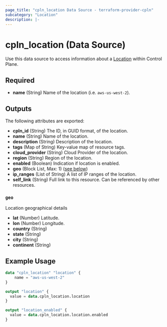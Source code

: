 ```yaml
---
page_title: "cpln_location Data Source - terraform-provider-cpln"
subcategory: "Location"
description: |-
---
```


# cpln_location (Data Source)

Use this data source to access information about a [Location](https://docs.controlplane.com/reference/location) within Control Plane.

## Required

- **name** (String) Name of the location (i.e. `aws-us-west-2`).

## Outputs

The following attributes are exported:

- **cpln_id** (String) The ID, in GUID format, of the location.
- **name** (String) Name of the location.
- **description** (String) Description of the location.
- **tags** (Map of String) Key-value map of resource tags.
- **cloud_provider** (String) Cloud Provider of the location.
- **region** (String) Region of the location.
- **enabled** (Boolean) Indication if location is enabled.
- **geo** (Block List, Max: 1) ([see below](#nestedblock--geo))
- **ip_ranges** (List of String) A list of IP ranges of the location.
- **self_link** (String) Full link to this resource. Can be referenced by other resources.

<a id="nestedblock--geo"></a>

### `geo`

Location geographical details

- **lat** (Number) Latitude.
- **lon** (Number) Longitude.
- **country** (String)
- **state** (String)
- **city** (String)
- **continent** (String)

## Example Usage

```terraform
data "cpln_location" "location" {
    name = "aws-us-west-2"
}

output "location" {
  value = data.cpln_location.location
}

output "location_enabled" {
  value = data.cpln_location.location.enabled
}
```
